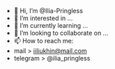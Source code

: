 - 👋 Hi, I’m @Ilia-Pringless
- 👀 I’m interested in ...
- 🌱 I’m currently learning ...
- 💞️ I’m looking to collaborate on ...
- 📫 How to reach me: 
- mail > iiliukhin@mail.com
- telegram > @ilia_pringless

<!---
Ilia-Pringless/Ilia-Pringless is a ✨ special ✨ repository because its `README.md` (this file) appears on your GitHub profile.
You can click the Preview link to take a look at your changes.
--->
